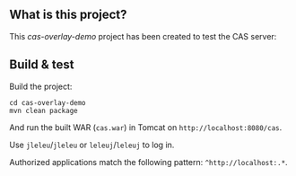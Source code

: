 ## What is this project?

This *cas-overlay-demo* project has been created to test the CAS server:

## Build & test

Build the project:

```shell
cd cas-overlay-demo
mvn clean package
```

And run the built WAR (`cas.war`) in Tomcat on `http://localhost:8080/cas`.

Use `jleleu`/`jleleu` or `leleuj`/`leleuj` to log in.

Authorized applications match the following pattern: `^http://localhost:.*`.
